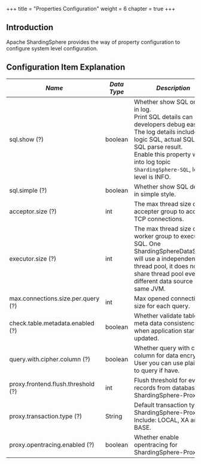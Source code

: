 +++
title = "Properties Configuration"
weight = 6
chapter = true
+++

## Introduction

Apache ShardingSphere provides the way of property configuration to configure system level configuration.

## Configuration Item Explanation

| *Name*                                       | *Data Type* | *Description*                                                                                                                                                                                                                                                | *Default Value* |
| -------------------------------------------- | ----------- | ------------------------------------------------------------------------------------------------------------------------------------------------------------------------------------------------------------------------------------------------------------ | --------------- |
| sql.show (?)                                 | boolean     | Whether show SQL or not in log. <br /> Print SQL details can help developers debug easier. The log details include: logic SQL, actual SQL and SQL parse result. <br /> Enable this property will log into log topic `ShardingSphere-SQL`, log level is INFO. | false           |
| sql.simple (?)                               | boolean     | Whether show SQL details in simple style.                                                                                                                                                                                                                    | false           |
| acceptor.size (?)                            | int         | The max thread size of accepter group to accept TCP connections.                                                                                                                                                                                             | CPU * 2         |
| executor.size (?)                            | int         | The max thread size of worker group to execute SQL. One ShardingSphereDataSource will use a independent thread pool, it does not share thread pool even different data source in same JVM.                                                                   | infinite        |
| max.connections.size.per.query (?)           | int         | Max opened connection size for each query.                                                                                                                                                                                                                   | 1               |
| check.table.metadata.enabled (?)             | boolean     | Whether validate table meta data consistency when application startup or updated.                                                                                                                                                                            | false           |
| query.with.cipher.column (?)                 | boolean     | Whether query with cipher column for data encrypt. User you can use plaintext to query if have.                                                                                                                                                              | true            |
| proxy.frontend.flush.threshold (?)           | int         | Flush threshold for every records from databases for ShardingSphere-Proxy.                                                                                                                                                                                   | 128             |
| proxy.transaction.type (?)                   | String      | Default transaction type of ShardingSphere-Proxy. Include: LOCAL, XA and BASE.                                                                                                                                                                               | LOCAL           |
| proxy.opentracing.enabled (?)                | boolean     | Whether enable opentracing for ShardingSphere-Proxy.                                                                                                                                                                                                         | false           |
